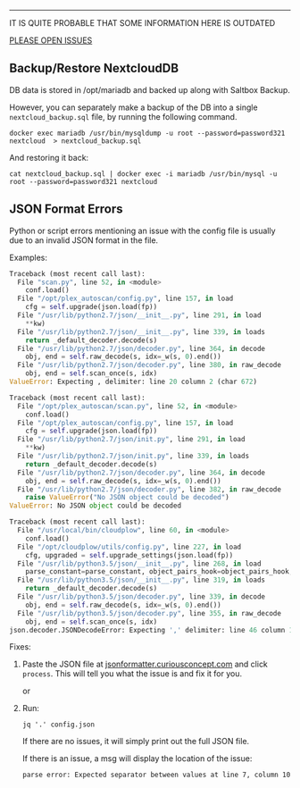 
---
IT IS QUITE PROBABLE THAT SOME INFORMATION HERE IS OUTDATED

[PLEASE OPEN ISSUES](https://github.com/saltyorg/docs/issues)

## Backup/Restore NextcloudDB

DB data is stored in /opt/mariadb and backed up along with Saltbox Backup.

However, you can separately make a backup of the DB into a single `nextcloud_backup.sql` file, by running the following command.

```
docker exec mariadb /usr/bin/mysqldump -u root --password=password321 nextcloud  > nextcloud_backup.sql

```

And restoring it back:

```
cat nextcloud_backup.sql | docker exec -i mariadb /usr/bin/mysql -u root --password=password321 nextcloud

```

## JSON Format Errors

Python or script errors mentioning an issue with the config file is usually due to an invalid JSON format in the file.

Examples:

```python
Traceback (most recent call last):
  File "scan.py", line 52, in <module>
    conf.load()
  File "/opt/plex_autoscan/config.py", line 157, in load
    cfg = self.upgrade(json.load(fp))
  File "/usr/lib/python2.7/json/__init__.py", line 291, in load
    **kw)
  File "/usr/lib/python2.7/json/__init__.py", line 339, in loads
    return _default_decoder.decode(s)
  File "/usr/lib/python2.7/json/decoder.py", line 364, in decode
    obj, end = self.raw_decode(s, idx=_w(s, 0).end())
  File "/usr/lib/python2.7/json/decoder.py", line 380, in raw_decode
    obj, end = self.scan_once(s, idx)
ValueError: Expecting , delimiter: line 20 column 2 (char 672)
```

```python
Traceback (most recent call last):
  File "/opt/plex_autoscan/scan.py", line 52, in <module>
    conf.load()
  File "/opt/plex_autoscan/config.py", line 157, in load
    cfg = self.upgrade(json.load(fp))
  File "/usr/lib/python2.7/json/init.py", line 291, in load
    **kw)
  File "/usr/lib/python2.7/json/init.py", line 339, in loads
    return _default_decoder.decode(s)
  File "/usr/lib/python2.7/json/decoder.py", line 364, in decode
    obj, end = self.raw_decode(s, idx=_w(s, 0).end())
  File "/usr/lib/python2.7/json/decoder.py", line 382, in raw_decode
    raise ValueError("No JSON object could be decoded")
ValueError: No JSON object could be decoded
```

```python
Traceback (most recent call last):
  File "/usr/local/bin/cloudplow", line 60, in <module>
    conf.load()
  File "/opt/cloudplow/utils/config.py", line 227, in load
    cfg, upgraded = self.upgrade_settings(json.load(fp))
  File "/usr/lib/python3.5/json/__init__.py", line 268, in load
    parse_constant=parse_constant, object_pairs_hook=object_pairs_hook, **kw)
  File "/usr/lib/python3.5/json/__init__.py", line 319, in loads
    return _default_decoder.decode(s)
  File "/usr/lib/python3.5/json/decoder.py", line 339, in decode
    obj, end = self.raw_decode(s, idx=_w(s, 0).end())
  File "/usr/lib/python3.5/json/decoder.py", line 355, in raw_decode
    obj, end = self.scan_once(s, idx)
json.decoder.JSONDecodeError: Expecting ',' delimiter: line 46 column 13 (char 1354)
```


Fixes:

1. Paste the JSON file at [jsonformatter.curiousconcept.com](https://jsonformatter.curiousconcept.com/) and click `process`. This will tell you what the issue is and fix it for you.

   or

2. Run:

   ```
   jq '.' config.json
   ```

   If there are no issues, it will simply print out the full JSON file.


   If there is an issue, a msg will display the location of the issue:

   ```
   parse error: Expected separator between values at line 7, column 10
   ```
